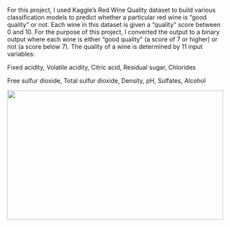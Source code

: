 For this project, I used Kaggle’s Red Wine Quality dataset to build various classification models to predict whether a particular red wine is “good quality” or not. 
Each wine in this dataset is given a “quality” score between 0 and 10.
For the purpose of this project, I converted the output to a binary output where each wine is either “good quality” (a score of 7 or higher) or not (a score below 7).
The quality of a wine is determined by 11 input variables:

Fixed acidity, Volatile acidity, Citric acid, Residual sugar, Chlorides

Free sulfur dioxide, Total sulfur dioxide, Density, pH, Sulfates, Alcohol

<img src="https://th.bing.com/th/id/R.7f1c121441048dbab4a80a52fc954245?rik=JaWVR1lESPkBIw&riu=http%3a%2f%2fwww.evineyardapp.com%2fblog%2fwp-content%2fuploads%2f2015%2f05%2fred-wine.jpg&ehk=8uhdxNBhSSH2BIHt9P8zpNW4%2bVvG7aQKCiRaB1yYXN4%3d&risl=1&pid=ImgRaw&r=0" width="500" height ="300">
